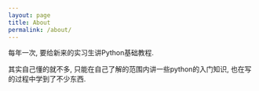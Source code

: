 ```yaml
---
layout: page
title: About
permalink: /about/
---
```


每年一次, 要给新来的实习生讲Python基础教程.

其实自己懂的就不多, 只能在自己了解的范围内讲一些python的入门知识, 也在写的过程中学到了不少东西.
